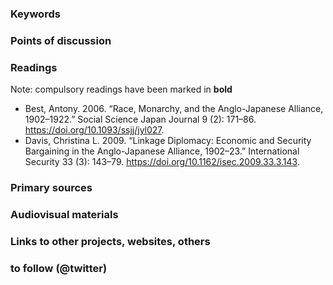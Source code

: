 ### Keywords


### Points of discussion


### Readings
Note: compulsory readings have been marked in **bold**

* Best, Antony. 2006. “Race, Monarchy, and the Anglo-Japanese Alliance, 1902–1922.” Social Science Japan Journal 9 (2): 171–86. https://doi.org/10.1093/ssjj/jyl027.
* Davis, Christina L. 2009. “Linkage Diplomacy: Economic and Security Bargaining in the Anglo-Japanese Alliance, 1902–23.” International Security 33 (3): 143–79. https://doi.org/10.1162/isec.2009.33.3.143.

### Primary sources


### Audiovisual materials


### Links to other projects, websites, others


### to follow (@twitter)


